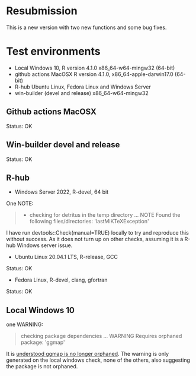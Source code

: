 # Resubmission

This is a new version with two new functions and some bug fixes.

# Test environments

* Local Windows 10, R version 4.1.0 x86_64-w64-mingw32 (64-bit)
* github actions MacOSX R version 4.1.0, x86_64-apple-darwin17.0 (64-bit)
* R-hub Ubuntu Linux, Fedora Linux and Windows Server
* win-builder (devel and release) x86_64-w64-mingw32

## Github actions MacOSX

Status: OK

## Win-builder devel and release

Status: OK

## R-hub

* Windows Server 2022, R-devel, 64 bit

One NOTE:

>* checking for detritus in the temp directory ... NOTE
Found the following files/directories:
  'lastMiKTeXException'
  
I have run devtools::Check(manual=TRUE) locally to try and reproduce this without success. As it does not turn up on other checks, assuming it is a R-hub Windows server issue.

* Ubuntu Linux 20.04.1 LTS, R-release, GCC

Status: OK

* Fedora Linux, R-devel, clang, gfortran

Status: OK

## Local Windows 10

one WARNING:

> checking package dependencies ... WARNING
  Requires orphaned package: 'ggmap'
  
It is [understood ggmap is no longer orphaned](https://community.rstudio.com/t/orphaned-package-on-windows-build/84165). 
The warning is only generated on the local windows check, none of the others, also suggesting the package is not orphaned.
